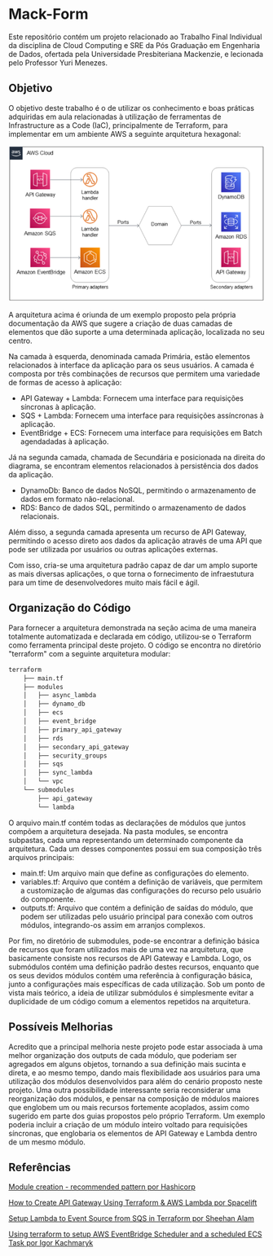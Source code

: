 # Mack-Form

Este repositório contém um projeto relacionado ao Trabalho Final Individual da disciplina de Cloud Computing e SRE da Pós Graduação em Engenharia de Dados, ofertada pela Universidade Presbiteriana Mackenzie, e lecionada pelo Professor Yuri Menezes.

## Objetivo

O objetivo deste trabalho é o de utilizar os conhecimento e boas práticas adquiridas em aula relacionadas à utilização de ferramentas de Infrastructure as a Code (IaC), principalmente de Terraform, para implementar em um ambiente AWS a seguinte arquitetura hexagonal:

<img src="architecture.png" alt="architecture" width="550"/>

A arquitetura acima é oriunda de um exemplo proposto pela própria documentação da AWS que sugere a criação de duas camadas de elementos que dão suporte a uma determinada aplicação, localizada no seu centro. 

Na camada à esquerda, denominada camada Primária, estão elementos relacionados à interface da aplicação para os seus usuários. A camada é composta por três combinações de recursos que permitem uma variedade de formas de acesso à aplicação:

- API Gateway + Lambda: Fornecem uma interface para requisições síncronas à aplicação.
- SQS + Lambda: Fornecem uma interface para requisições assíncronas à aplicação.
- EventBridge + ECS: Fornecem uma interface para requisições em Batch agendadadas à aplicação.

Já na segunda camada, chamada de Secundária e posicionada na direita do diagrama, se encontram elementos relacionados à persistência dos dados da aplicação.

- DynamoDb: Banco de dados NoSQL, permitindo o armazenamento de dados em formato não-relacional.
- RDS: Banco de dados SQL, permitindo o armazenamento de dados relacionais.

Além disso, a segunda camada apresenta um recurso de API Gateway, permitindo o acesso direto aos dados da aplicação através de uma API que pode ser utilizada por usuários ou outras aplicações externas.

Com isso, cria-se uma arquitetura padrão capaz de dar um amplo suporte as mais diversas aplicações, o que torna o fornecimento de infraestutura para um time de desenvolvedores muito mais fácil e ágil.

## Organização do Código

Para fornecer a arquitetura demonstrada na seção acima de uma maneira totalmente automatizada e declarada em código, utilizou-se o Terraform como ferramenta principal deste projeto. O código se encontra no diretório "terraform" com a seguinte arquitetura modular:

```md
terraform
    ├── main.tf
    ├── modules
    │   ├── async_lambda
    │   ├── dynamo_db
    │   ├── ecs
    │   ├── event_bridge
    │   ├── primary_api_gateway
    │   ├── rds
    │   ├── secondary_api_gateway
    │   ├── security_groups
    │   ├── sqs
    │   ├── sync_lambda
    │   └── vpc
    └── submodules
        ├── api_gateway
        └── lambda
```

O arquivo main.tf contém todas as declarações de módulos que juntos compõem a arquitetura desejada. Na pasta modules, se encontra subpastas, cada uma representando um determinado componente da arquitetura. Cada um desses componentes possui em sua composição três arquivos principais:

- main.tf: Um arquivo main que define as configurações do elemento.
- variables.tf: Arquivo que contém a definição de variáveis, que permitem a customização de algumas das configurações do recurso pelo usuário do componente.
- outputs.tf: Arquivo que contém a definição de saídas do módulo, que podem ser utilizadas pelo usuário principal para conexão com outros módulos, integrando-os assim em arranjos complexos.

Por fim, no diretório de submodules, pode-se encontrar a definição básica de recursos que foram utilizados mais de uma vez na arquitetura, que basicamente consiste nos recursos de API Gateway e Lambda. Logo, os submódulos contém uma definição padrão destes recursos, enquanto que os seus devidos módulos contém uma referência à configuração básica, junto a configurações mais específicas de cada utilização. Sob um ponto de vista mais teórico, a ideia de utilizar submódulos é simplesmente evitar a duplicidade de um código comum a elementos repetidos na arquitetura.

## Possíveis Melhorias

Acredito que a principal melhoria neste projeto pode estar associada à uma melhor organização dos outputs de cada módulo, que poderiam ser agregados em alguns objetos, tornando a sua definição mais sucinta e direta, e ao mesmo tempo, dando mais flexibilidade aos usuários para uma utilização dos módulos desenvolvidos para além do cenário proposto neste projeto. Uma outra possibilidade interessante seria reconsiderar uma reorganização dos módulos, e pensar na composição de módulos maiores que englobem um ou mais recursos fortemente acoplados, assim como sugerido em parte dos guias propostos pelo próprio Terraform. Um exemplo poderia incluir a criação de um módulo inteiro voltado para requisições síncronas, que englobaria os elementos de API Gateway e Lambda dentro de um mesmo módulo.

## Referências

[Module creation - recommended pattern por Hashicorp](https://developer.hashicorp.com/terraform/tutorials/modules/pattern-module-creation)

[How to Create API Gateway Using Terraform & AWS Lambda por Spacelift](https://spacelift.io/blog/terraform-api-gateway)

[Setup Lambda to Event Source from SQS in Terraform por Sheehan Alam](https://medium.com/appetite-for-cloud-formation/setup-lambda-to-event-source-from-sqs-in-terraform-6187c5ac2df1)

[Using terraform to setup AWS EventBridge Scheduler and a scheduled ECS Task por Igor Kachmaryk](https://medium.com/@igorkachmaryk/using-terraform-to-setup-aws-eventbridge-scheduler-and-a-scheduled-ecs-task-1208ae077360)
